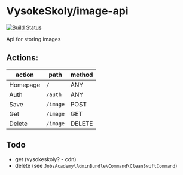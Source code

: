 VysokeSkoly/image-api
=====================

[![Build Status](https://travis-ci.org/vysokeskoly/image-api.svg?branch=master)](https://travis-ci.org/vysokeskoly/image-api)

Api for storing images

## Actions:
| action    | path      | method    |
| ---       | ---       | ---       |
| Homepage  | `/`       | ANY       |
| Auth      | `/auth`   | ANY       |
| Save      | `/image`  | POST      |
| Get       | `/image`  | GET       |
| Delete    | `/image`  | DELETE    |


## Todo
- get (vysokeskoly? - cdn)
- delete (see `JobsAcademy\AdminBundle\Command\CleanSwiftCommand`)
